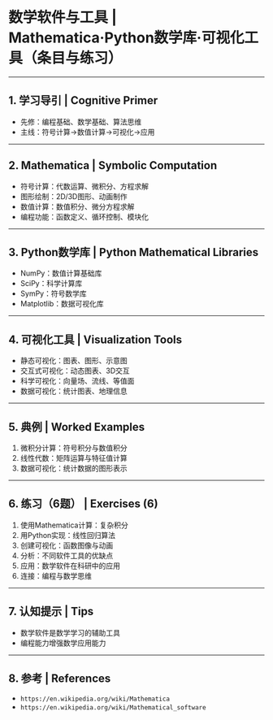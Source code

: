 # 数学软件与工具 | Mathematica·Python数学库·可视化工具（条目与练习）

---

## 1. 学习导引 | Cognitive Primer

- 先修：编程基础、数学基础、算法思维
- 主线：符号计算→数值计算→可视化→应用

---

## 2. Mathematica | Symbolic Computation

- 符号计算：代数运算、微积分、方程求解
- 图形绘制：2D/3D图形、动画制作
- 数值计算：数值积分、微分方程求解
- 编程功能：函数定义、循环控制、模块化

---

## 3. Python数学库 | Python Mathematical Libraries

- NumPy：数值计算基础库
- SciPy：科学计算库
- SymPy：符号数学库
- Matplotlib：数据可视化库

---

## 4. 可视化工具 | Visualization Tools

- 静态可视化：图表、图形、示意图
- 交互式可视化：动态图表、3D交互
- 科学可视化：向量场、流线、等值面
- 数据可视化：统计图表、地理信息

---

## 5. 典例 | Worked Examples

1) 微积分计算：符号积分与数值积分
2) 线性代数：矩阵运算与特征值计算
3) 数据可视化：统计数据的图形表示

---

## 6. 练习（6题） | Exercises (6)

1) 使用Mathematica计算：复杂积分
2) 用Python实现：线性回归算法
3) 创建可视化：函数图像与动画
4) 分析：不同软件工具的优缺点
5) 应用：数学软件在科研中的应用
6) 连接：编程与数学思维

---

## 7. 认知提示 | Tips

- 数学软件是数学学习的辅助工具
- 编程能力增强数学应用能力

---

## 8. 参考 | References

- `https://en.wikipedia.org/wiki/Mathematica`
- `https://en.wikipedia.org/wiki/Mathematical_software`
